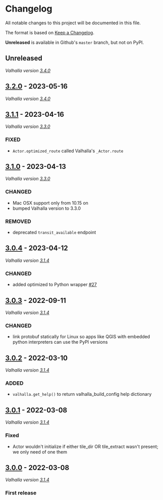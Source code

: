 # Changelog
All notable changes to this project will be documented in this file.

The format is based on [Keep a Changelog](http://keepachangelog.com/en/1.0.0/).

**Unreleased** is available in Github's `master` branch, but not on PyPI.

## Unreleased

_Valhalla version [3.4.0](https://github.com/valhalla/valhalla/releases/tag/3.4.0)_

## [3.2.0](https://pypi.org/project/pyvalhalla/3.2.0/) - 2023-05-16

_Valhalla version [3.4.0](https://github.com/valhalla/valhalla/releases/tag/3.4.0)_

## [3.1.1](https://pypi.org/project/pyvalhalla/3.1.1/) - 2023-04-16

_Valhalla version [3.3.0](https://github.com/valhalla/valhalla/releases/tag/3.3.0)_

### FIXED

- `Actor.optimized_route` called Valhalla's `_Actor.route`

## [3.1.0](https://pypi.org/project/pyvalhalla/3.1.0/) - 2023-04-13

_Valhalla version [3.3.0](https://github.com/valhalla/valhalla/releases/tag/3.3.0)_

### CHANGED

- Mac OSX support only from 10.15 on
- bumped Valhalla version to 3.3.0

### REMOVED

- deprecated `transit_available` endpoint

## [3.0.4](https://pypi.org/project/pyvalhalla/3.0.4/) - 2023-04-12

_Valhalla version [3.1.4](https://github.com/valhalla/valhalla/releases/tag/3.1.4)_

### CHANGED

- added optimized to Python wrapper [#27](https://github.com/gis-ops/pyvalhalla/pull/27)

## [3.0.3](https://pypi.org/project/pyvalhalla/3.0.3/) - 2022-09-11

_Valhalla version [3.1.4](https://github.com/valhalla/valhalla/releases/tag/3.1.4)_

### CHANGED

- link protobuf statically for Linux so apps like QGIS with embedded python interpreters can use the PyPI versions

## [3.0.2](https://pypi.org/project/pyvalhalla/3.0.2/) - 2022-03-10

_Valhalla version [3.1.4](https://github.com/valhalla/valhalla/releases/tag/3.1.4)_

### ADDED

- `valhalla.get_help()` to return valhalla_build_config help dictionary

## [3.0.1](https://pypi.org/project/pyvalhalla/3.0.1/) - 2022-03-08

_Valhalla version [3.1.4](https://github.com/valhalla/valhalla/releases/tag/3.1.4)_

### Fixed

- Actor wouldn't initialize if either tile_dir OR tile_extract wasn't present; we only need of one them

## [3.0.0](https://pypi.org/project/pyvalhalla/3.0.0/) - 2022-03-08

_Valhalla version [3.1.4](https://github.com/valhalla/valhalla/releases/tag/3.1.4)_

### First release
